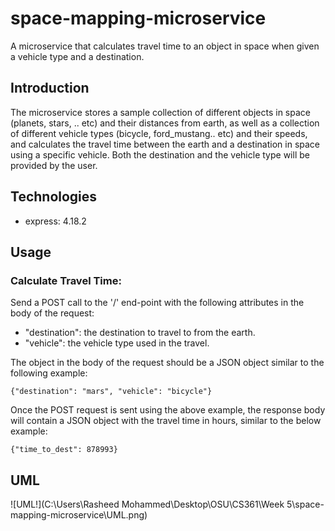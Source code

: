 # space-mapping-microservice

A microservice that calculates travel time to an object in space when given a vehicle type and a destination.

## Introduction
The microservice stores a sample collection of different objects in space (planets, stars, .. etc) and their distances from earth, as well as a collection of different vehicle types (bicycle, ford_mustang.. etc) and their speeds, and calculates the travel time between the earth and a destination in space using a specific vehicle.  Both the destination and the vehicle type will be provided by the user.

## Technologies
* express: 4.18.2

## Usage
### Calculate Travel Time:
Send a POST call to the '/' end-point with the following attributes in the body of the request:
* "destination": the destination to travel to from the earth.
* "vehicle": the vehicle type used in the travel.

The object in the body of the request should be a JSON object similar to the following example:
```
{"destination": "mars", "vehicle": "bicycle"}
```
Once the POST request is sent using the above example, the response body will contain a JSON object with the travel time in hours, similar to the below example:
```
{"time_to_dest": 878993}
```
## UML
![UML!](C:\Users\Rasheed Mohammed\Desktop\OSU\CS361\Week 5\space-mapping-microservice\UML.png)
